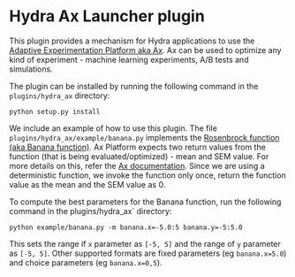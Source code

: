 # Hydra Ax Launcher plugin

This plugin provides a mechanism for Hydra applications to use the [Adaptive Experimentation Platform aka Ax](https://ax.dev/). Ax can be used to optimize any kind of experiment - machine learning experiments, A/B tests and simulations. 

The plugin can be installed by running the following command in the `plugins/hydra_ax` directory:

```
python setup.py install
```

We include an example of how to use this plugin. The file `plugins/hydra_ax/example/banana.py` implements the [Rosenbrock function (aka Banana function)](https://en.wikipedia.org/wiki/Rosenbrock_function). Ax Platform expects two return values from the function (that is being evaluated/optimized) - mean and SEM value. For more details on this, refer the [Ax documentation](https://ax.dev/tutorials/gpei_hartmann_service.html#3.-Define-how-to-evaluate-trials). Since we are using a deterministic function, we invoke the function only once, return the function value as the mean and the SEM value as 0.

To compute the best parameters for the Banana function, run the following command in the plugins/hydra_ax` directory:

```
python example/banana.py -m banana.x=-5.0:5 banana.y=-5:5.0
```

This sets the range if `x` parameter as `[-5, 5]` and the range of `y` parameter as `[-5, 5]`. Other supported formats are fixed parameters (eg `banana.x=5.0`) and choice parameters (eg `banana.x=0,5`).